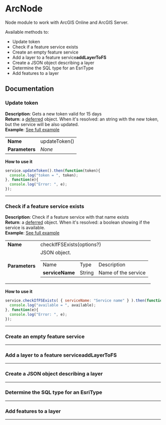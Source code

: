 # ArcNode
Node module to work with ArcGIS Online and ArcGIS Server.

Available methods to:
* Update token
* Check if a feature service exists
* Create an empty feature service
* Add a layer to a feature service**addLayerToFS**
* Create a JSON object describing a layer
* Determine the SQL type for an EsriType
* Add features to a layer

## Documentation

### Update token
**Description**: Gets a new token valid for 15 days <br>
**Return**: a [deferred](http://dojotoolkit.org/reference-guide/1.10/dojo/Deferred.html) object. When it's resolved: an string with the new token, but the service will be also updated.<br> 
**Example**: [See full example](https://github.com/esri-es/ArcNode/tree/master/examples)

<table>
<tr>
  <td><strong>Name</strong></td>
  <td>updateToken()</td>
</tr>
<tr>
  <td><strong>Parameters</strong></td>
  <td><i>None</i></td>
</tr>
</table>

**How to use it**
```javascript
service.updateToken().then(function(token){
  console.log("token = ", token);
}, function(e){
  console.log("Error: ", e);
});
```
----------------
### Check if a feature service exists
**Description**: Check if a feature service with that name exists <br>
**Return**: a [deferred](http://dojotoolkit.org/reference-guide/1.10/dojo/Deferred.html) object. When it's resolved: a boolean showing if the service is available.<br> 
**Example**: [See full example](https://github.com/esri-es/ArcNode/tree/master/examples)

<table>
<tr>
  <td><strong>Name</strong></td>
  <td>checkIfFSExists(options?)</td>
</tr>
<tr>
  <td><strong>Parameters</strong></td>
  <td>
    JSON object.
    <table>
    <tr>
      <td>Name</td><td>Type</td><td>Description</td>
    </tr>
    <tr>
      <td><strong>serviceName</strong></td>
      <td>String</td>
      <td>Name of the service</td>
    </tr>
    </table>
  </td>
</tr>
</table>

**How to use it**
```javascript
service.checkIfFSExists( { serviceName: "Service name" } ).then(function(available){
  console.log("available = ", available);
}, function(e){
  console.log("Error: ", e);
});
```
----------------
### Create an empty feature service
----------------
### Add a layer to a feature service**addLayerToFS**
----------------
### Create a JSON object describing a layer
----------------
### Determine the SQL type for an EsriType
----------------
### Add features to a layer
----------------

